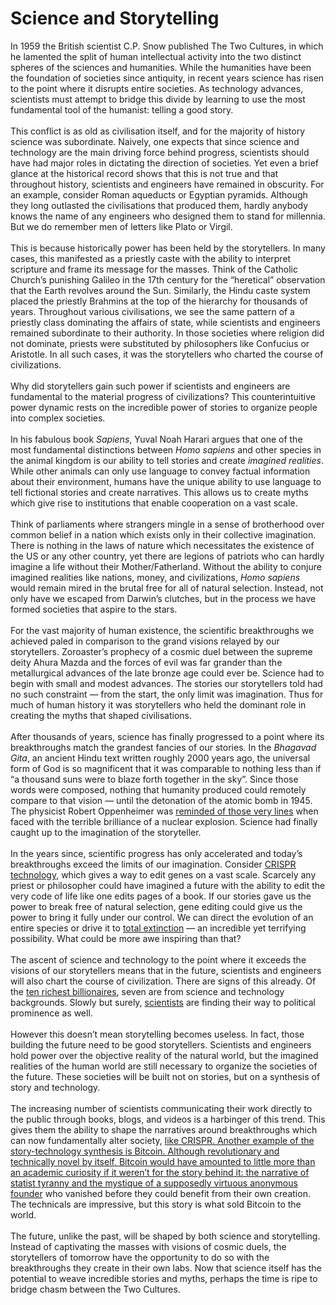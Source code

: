 # Science and Storytelling

<div>
In 1959 the British scientist C.P. Snow published The Two Cultures, in which he lamented the split of human intellectual activity into the two distinct spheres of the sciences and humanities. While the humanities have been the foundation of societies since antiquity, in recent years science has risen to the point where it disrupts entire societies. As technology advances, scientists must attempt to bridge this divide by learning to use the most fundamental tool of the humanist: telling a good story.
</div><br>
<div>
This conflict is as old as civilisation itself, and for the majority of history science was subordinate. Naively, one expects that since science and technology are the main driving force behind progress, scientists should have had major roles in dictating the direction of societies. Yet even a brief glance at the historical record shows that this is not true and that throughout history, scientists and engineers have remained in obscurity. For an example, consider Roman aqueducts or Egyptian pyramids. Although they long outlasted the civilisations that produced them, hardly anybody knows the name of any engineers who designed them to stand for millennia. But we do remember men of letters like Plato or Virgil.
</div><br>
<div>
This is because historically power has been held by the storytellers. In many cases, this manifested as a priestly caste with the ability to interpret scripture and frame its message for the masses. Think of the Catholic Church’s punishing Galileo in the 17th century for the “heretical” observation that the Earth revolves around the Sun. Similarly, the Hindu caste system placed the priestly Brahmins at the top of the hierarchy for thousands of years. Throughout various civilisations, we see the same pattern of a priestly class dominating the affairs of state, while scientists and engineers remained subordinate to their authority. In those societies where religion did not dominate, priests were substituted by philosophers like Confucius or Aristotle. In all such cases, it was the storytellers who charted the course of civilizations. 
</div><br>
<div>
Why did storytellers gain such power if scientists and engineers are fundamental to the material progress of civilizations? This counterintuitive power dynamic rests on the incredible power of stories to organize people into complex societies.
</div><br>
<div>
In his fabulous book <em>Sapiens</em>, Yuval Noah Harari argues that one of the most fundamental distinctions between <em>Homo sapiens</em> and other species in the animal kingdom is our ability to tell stories and create <em>imagined realities</em>. While other animals can only use language to convey factual information about their environment, humans have the unique ability to use language to tell fictional stories and create narratives. This allows us to create myths which give rise to institutions that enable cooperation on a vast scale.
</div><br>
<div>
Think of parliaments where strangers mingle in a sense of brotherhood over common belief in a nation which exists only in their collective imagination. There is nothing in the laws of nature which necessitates the existence of the US or any other country, yet there are legions of patriots who can hardly imagine a life without their Mother/Fatherland. Without the ability to conjure imagined realities like nations, money, and civilizations, <em>Homo sapiens</em> would remain mired in the brutal free for all of natural selection. Instead, not only have we escaped from Darwin’s clutches, but in the process we have formed societies that aspire to the stars.
</div><br>
<div>
For the vast majority of human existence, the scientific breakthroughs we achieved paled in comparison to the grand visions relayed by our storytellers. Zoroaster’s prophecy of a cosmic duel between the supreme deity Ahura Mazda and the forces of evil was far grander than the metallurgical advances of the late bronze age could ever be. Science had to begin with small and modest advances. The stories our storytellers told had no such constraint — from the start, the only limit was imagination. Thus for much of human history it was storytellers who held the dominant role in creating the myths that shaped civilisations.
</div><br>
<div>
After thousands of years, science has finally progressed to a point where its breakthroughs match the grandest fancies of our stories. In the <em>Bhagavad Gita</em>, an ancient Hindu text written roughly 2000 years ago, the universal form of God is so magnificent that it was comparable to nothing less than if “a thousand suns were to blaze forth together in the sky”. Since those words were composed, nothing that humanity produced could remotely compare to that vision — until the detonation of the atomic bomb in 1945. The physicist Robert Oppenheimer was <a href="https://www.openculture.com/2020/09/j-robert-oppenheimer-explains-how-he-recited-a-line-from-bhagavad-gita.html">reminded of those very lines</a> when faced with the terrible brilliance of a nuclear explosion. Science had finally caught up to the imagination of the storyteller.
</div><br>
<div>
In the years since, scientific progress has only accelerated and today’s breakthroughs exceed the limits of our imagination. Consider <a href="https://en.wikipedia.org/wiki/CRISPR_gene_editing">CRISPR technology</a>, which gives a way to edit genes on a vast scale. Scarcely any priest or philosopher could have imagined a future with the ability to edit the very code of life like one edits pages of a book. If our stories gave us the power to break free of natural selection, gene editing could give us the power to bring it fully under our control. We can direct the evolution of an entire species or drive it to <a href="https://www.nature.com/articles/d41586-019-02087-5">total extinction</a> — an incredible yet terrifying possibility. What could be more awe inspiring than that?
</div><br>
<div>
The ascent of science and technology to the point where it exceeds the visions of our storytellers means that in the future, scientists and engineers will also chart the course of civilization. There are signs of this already. Of the <a href="https://www.investopedia.com/articles/investing/012715/5-richest-people-world.asp">ten richest billionaires</a>, seven are from science and technology backgrounds. Slowly but surely, <a href="https://www.cambridge.org/core/journals/mrs-bulletin/article/us-116th-congress-sets-new-record-for-members-with-stem-backgrounds/6BAADCDA3CAB1925EEA62FDACF24F7C4">scientists</a> are finding their way to political prominence as well.
</div><br>
<div>
However this doesn’t mean storytelling becomes useless. In fact, those building the future need to be good storytellers. Scientists and engineers hold power over the objective reality of the natural world, but the imagined realities of the human world are still necessary to organize the societies of the future. These societies will be built not on stories, but on a synthesis of story and technology.
</div><br>
<div>
The increasing number of scientists communicating their work directly to the public through books, blogs, and videos is a harbinger of this trend. This gives them the ability to shape the narratives around breakthroughs which can now fundamentally alter society, <a href="https://www.amazon.com/Crack-Creation-Editing-Unthinkable-Evolution/dp/1328915360/ref=pd_lpo_2?pd_rd_i=1328915360&psc=1">like CRISPR</em>. Another example of the story-technology synthesis is Bitcoin. Although revolutionary and technically novel by itself, Bitcoin would have amounted to little more than an academic curiosity if it weren’t for the story behind it: the narrative of statist tyranny and the mystique of a supposedly virtuous <a href="https://en.wikipedia.org/wiki/Satoshi_Nakamoto">anonymous founder</a> who vanished before they could benefit from their own creation. The technicals are impressive, but this story is what sold Bitcoin to the world.
</div><br>
<div>
The future, unlike the past, will be shaped by both science and storytelling. Instead of captivating the masses with visions of cosmic duels, the storytellers of tomorrow have the opportunity to do so with the breakthroughs they create in their own labs. Now that science itself has the potential to weave incredible stories and myths, perhaps the time is ripe to bridge chasm between the Two Cultures.
</div><br>